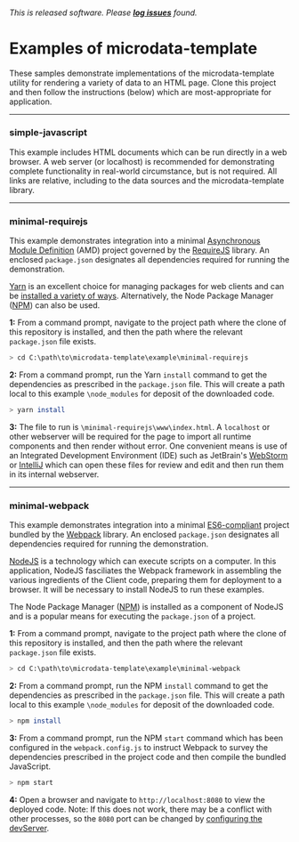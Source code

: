 ###### This is released software. Please **[log issues](https://github.com/ptrdo/microdata-template/issues)** found. 
# Examples of microdata-template
These samples demonstrate implementations of the microdata-template utility for rendering a variety of data to an HTML page. Clone this project and then follow the instructions (below) which are most-appropriate for application.

*** 
### simple-javascript
This example includes HTML documents which can be run directly in a web browser. A web server (or localhost) is recommended for demonstrating complete functionality in real-world circumstance, but is not required. All links are relative, including to the data sources and the microdata-template library.

***
### minimal-requirejs
This example demonstrates integration into a minimal [Asynchronous Module Definition](https://en.wikipedia.org/wiki/Asynchronous_module_definition) (AMD) project governed by the [RequireJS](https://github.com/requirejs/requirejs) library. An enclosed `package.json` designates all dependencies required for running the demonstration. 

[Yarn](https://yarnpkg.com/) is an excellent choice for managing packages for web clients and can be [installed a variety of ways](https://yarnpkg.com/en/docs/install). Alternatively, the Node Package Manager ([NPM](https://www.npmjs.com/get-npm)) can also be used.

**1:** From a command prompt, navigate to the project path where the clone of this repository is installed, and then the path where the relevant `package.json` file exists.
```sh
> cd C:\path\to\microdata-template\example\minimal-requirejs
```
**2:** From a command prompt, run the Yarn `install` command to get the dependencies as prescribed in the `package.json` file. This will create a path local to this example `\node_modules` for deposit of the downloaded code. 
```sh
> yarn install
```
**3:** The file to run is `\minimal-requirejs\www\index.html`. A `localhost` or other webserver will be required for the page to import all runtime components and then render without error. One convenient means is use of an Integrated Development Environment (IDE) such as JetBrain's [WebStorm](https://www.jetbrains.com/webstorm/) or [IntelliJ](https://www.jetbrains.com/idea/) which can open these files for review and edit and then run them in its internal webserver. 

***
### minimal-webpack
This example demonstrates integration into a minimal [ES6-compliant](http://es6-features.org/) project bundled by the [Webpack](https://webpack.js.org/) library. An enclosed `package.json` designates all dependencies required for running the demonstration.

[NodeJS](https://nodejs.org/en/download/) is a technology which can execute scripts on a computer. In this application, NodeJS fasciliates the Webpack framework in assembling the various ingredients of the Client code, preparing them for deployment to a browser. It will be necessary to install NodeJS to run these examples. 

The Node Package Manager ([NPM](https://www.npmjs.com/get-npm)) is installed as a component of NodeJS and is a popular means for executing the `package.json` of a project.

**1:** From a command prompt, navigate to the project path where the clone of this repository is installed, and then the path where the relevant `package.json` file exists.
```sh
> cd C:\path\to\microdata-template\example\minimal-webpack
```
**2:** From a command prompt, run the NPM `install` command to get the dependencies as prescribed in the `package.json` file. This will create a path local to this example `\node_modules` for deposit of the downloaded code. 
```sh
> npm install
```
**3:** From a command prompt, run the NPM `start` command which has been configured in the `webpack.config.js` to instruct Webpack to survey the dependencies prescribed in the project code and then compile the bundled JavaScript.  
```sh
> npm start
```
**4:** Open a browser and navigate to `http://localhost:8080` to view the deployed code. Note: If this does not work, there may be a conflict with other processes, so the `8080` port can be changed by [configuring the devServer](https://webpack.js.org/configuration/dev-server/).